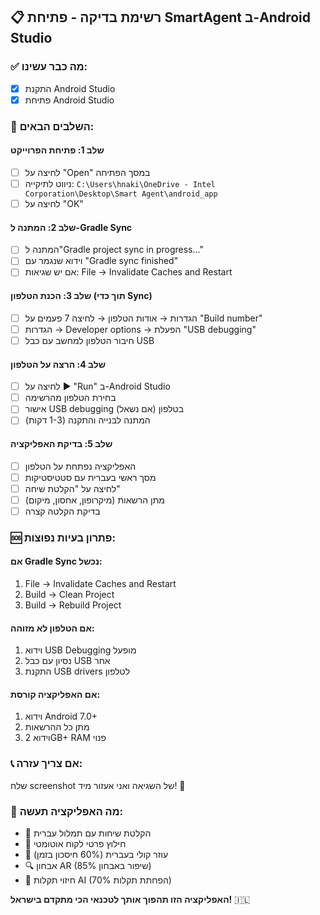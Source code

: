 ## 📋 רשימת בדיקה - פתיחת SmartAgent ב-Android Studio

### ✅ מה כבר עשינו:
- [x] התקנת Android Studio
- [x] פתיחת Android Studio

### 🎯 השלבים הבאים:

#### שלב 1: פתיחת הפרוייקט
- [ ] לחיצה על "Open" במסך הפתיחה
- [ ] ניווט לתיקייה: `C:\Users\hnaki\OneDrive - Intel Corporation\Desktop\Smart Agent\android_app`
- [ ] לחיצה על "OK"

#### שלב 2: המתנה ל-Gradle Sync
- [ ] המתנה ל"Gradle project sync in progress..."
- [ ] וידוא שנגמר עם "Gradle sync finished"
- [ ] אם יש שגיאות: File → Invalidate Caches and Restart

#### שלב 3: הכנת הטלפון (תוך כדי Sync)
- [ ] הגדרות → אודות הטלפון → לחיצה 7 פעמים על "Build number"
- [ ] הגדרות → Developer options → הפעלת "USB debugging"
- [ ] חיבור הטלפון למחשב עם כבל USB

#### שלב 4: הרצה על הטלפון
- [ ] לחיצה על ▶️ "Run" ב-Android Studio
- [ ] בחירת הטלפון מהרשימה
- [ ] אישור USB debugging בטלפון (אם נשאל)
- [ ] המתנה לבנייה והתקנה (1-3 דקות)

#### שלב 5: בדיקת האפליקציה
- [ ] האפליקציה נפתחת על הטלפון
- [ ] מסך ראשי בעברית עם סטטיסטיקות
- [ ] לחיצה על "הקלטת שיחה"
- [ ] מתן הרשאות (מיקרופון, אחסון, מיקום)
- [ ] בדיקת הקלטה קצרה

### 🆘 פתרון בעיות נפוצות:

#### אם Gradle Sync נכשל:
1. File → Invalidate Caches and Restart
2. Build → Clean Project
3. Build → Rebuild Project

#### אם הטלפון לא מזוהה:
1. וידוא USB Debugging מופעל
2. נסיון עם כבל USB אחר
3. התקנת USB drivers לטלפון

#### אם האפליקציה קורסת:
1. וידוא Android 7.0+
2. מתן כל ההרשאות
3. וידוא 2GB+ RAM פנוי

### 📞 אם צריך עזרה:
שלח screenshot של השגיאה ואני אעזור מיד! 💪

### 🌟 מה האפליקציה תעשה:
- 🎤 הקלטת שיחות עם תמלול עברית
- 🤖 חילוץ פרטי לקוח אוטומטי
- 🎯 עוזר קולי בעברית (60% חיסכון בזמן)
- 🔍 אבחון AR (85% שיפור באבחון)
- 🔮 חיזוי תקלות AI (70% הפחתת תקלות)

**האפליקציה הזו תהפוך אותך לטכנאי הכי מתקדם בישראל!** 🇮🇱

